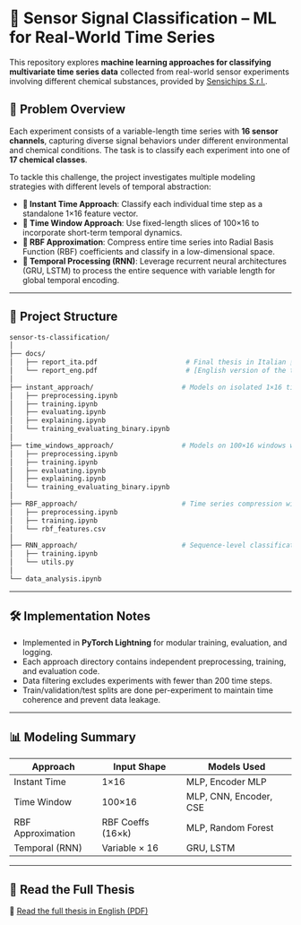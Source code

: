 # 🧪 Sensor Signal Classification – ML for Real-World Time Series

This repository explores **machine learning approaches for classifying multivariate time series data** collected from real-world sensor experiments involving different chemical substances, provided by [Sensichips S.r.l.](https://www.sensichips.com/).

## 📌 Problem Overview

Each experiment consists of a variable-length time series with **16 sensor channels**, capturing diverse signal behaviors under different environmental and chemical conditions. The task is to classify each experiment into one of **17 chemical classes**.

To tackle this challenge, the project investigates multiple modeling strategies with different levels of temporal abstraction:

- **🧩 Instant Time Approach**: Classify each individual time step as a standalone 1×16 feature vector.
- **📐 Time Window Approach**: Use fixed-length slices of 100×16 to incorporate short-term temporal dynamics.
- **🎯 RBF Approximation**: Compress entire time series into Radial Basis Function (RBF) coefficients and classify in a low-dimensional space.
- **🔁 Temporal Processing (RNN)**: Leverage recurrent neural architectures (GRU, LSTM) to process the entire sequence with variable length for global temporal encoding.

---

## 📁 Project Structure

```bash
sensor-ts-classification/
│
├── docs/
│   ├── report_ita.pdf                      # Final thesis in Italian 🇮🇹
│   └── report_eng.pdf                      # [English version of the thesis](docs/report_eng.pdf) 🇬🇧
│
├── instant_approach/                      # Models on isolated 1×16 time steps
│   ├── preprocessing.ipynb
│   ├── training.ipynb
│   ├── evaluating.ipynb
│   ├── explaining.ipynb
│   └── training_evaluating_binary.ipynb
│
├── time_windows_approach/                 # Models on 100×16 windows with attention/encoders
│   ├── preprocessing.ipynb
│   ├── training.ipynb
│   ├── evaluating.ipynb
│   ├── explaining.ipynb
│   └── training_evaluating_binary.ipynb
│
├── RBF_approach/                          # Time series compression with RBF coefficients
│   ├── preprocessing.ipynb
│   ├── training.ipynb
│   └── rbf_features.csv
│
├── RNN_approach/                          # Sequence-level classification with GRU/LSTM
│   ├── training.ipynb
│   └── utils.py
│
└── data_analysis.ipynb                     

```

---

## 🛠️ Implementation Notes

- Implemented in **PyTorch Lightning** for modular training, evaluation, and logging.
- Each approach directory contains independent preprocessing, training, and evaluation code.
- Data filtering excludes experiments with fewer than 200 time steps.
- Train/validation/test splits are done per-experiment to maintain time coherence and prevent data leakage.

---

## 📊 Modeling Summary

| Approach                | Input Shape        | Models Used                        |
|------------------------|--------------------|------------------------------------|
| Instant Time           | 1×16               | MLP, Encoder MLP                   |
| Time Window            | 100×16             | MLP, CNN, Encoder, CSE             |
| RBF Approximation      | RBF Coeffs (16×k)  | MLP, Random Forest                 |
| Temporal (RNN)         | Variable × 16      | GRU, LSTM                          |

---

## 📄 Read the Full Thesis

📘 [Read the full thesis in English (PDF)](docs/report_eng.pdf)


